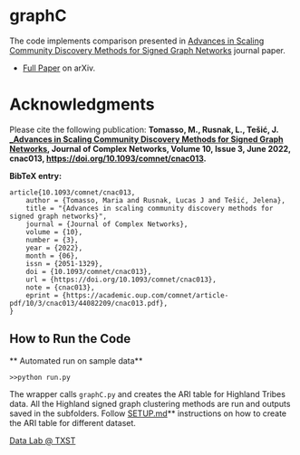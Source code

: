 # graphC

The code implements comparison presented in  [Advances in Scaling Community Discovery Methods for Signed Graph Networks](https://academic.oup.com/comnet/article-abstract/doi/10.1093/comnet/cnac013/6608828) journal paper. 

* [Full Paper](https://arxiv.org/abs/2110.07514) on arXiv. 

# Acknowledgments 

Please cite the following publication: **Tomasso, M., Rusnak, L., Tešić, J. [_Advances in Scaling Community Discovery Methods for Signed Graph Networks](https://academic.oup.com/comnet/article-abstract/doi/10.1093/comnet/cnac013/6608828), Journal of Complex Networks, Volume 10, Issue 3, June 2022, cnac013, https://doi.org/10.1093/comnet/cnac013.**

**BibTeX entry:**
```
article{10.1093/comnet/cnac013,
    author = {Tomasso, Maria and Rusnak, Lucas J and Tešić, Jelena},
    title = "{Advances in scaling community discovery methods for signed graph networks}",
    journal = {Journal of Complex Networks},
    volume = {10},
    number = {3},
    year = {2022},
    month = {06},
    issn = {2051-1329},
    doi = {10.1093/comnet/cnac013},
    url = {https://doi.org/10.1093/comnet/cnac013},
    note = {cnac013},
    eprint = {https://academic.oup.com/comnet/article-pdf/10/3/cnac013/44082209/cnac013.pdf},
}
```

## How to Run the Code 
** Automated run on sample data** 
```
>>python run.py
```
The wrapper calls ```graphC.py``` and creates the ARI table for Highland Tribes data. All the Highland signed graph clustering methods are run and outputs saved in the subfolders. Follow [SETUP.md](SETUP.md)** instructions on how to create the ARI table for different dataset. 

[Data Lab @ TXST](DataLab12.github.io)


